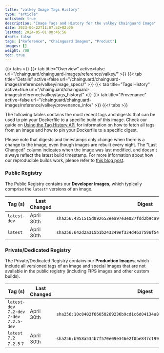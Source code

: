 ```yaml
---
title: "valkey Image Tags History"
type: "article"
unlisted: true
description: "Image Tags and History for the valkey Chainguard Image"
date: 2023-06-22T11:07:52+02:00
lastmod: 2024-05-01 00:46:56
draft: false
tags: ["Reference", "Chainguard Images", "Product"]
images: []
weight: 700
toc: true
---
```


{{< tabs >}}
{{< tab title="Overview" active=false url="/chainguard/chainguard-images/reference/valkey/" >}}
{{< tab title="Details" active=false url="/chainguard/chainguard-images/reference/valkey/image_specs/" >}}
{{< tab title="Tags History" active=true url="/chainguard/chainguard-images/reference/valkey/tags_history/" >}}
{{< tab title="Provenance" active=false url="/chainguard/chainguard-images/reference/valkey/provenance_info/" >}}
{{</ tabs >}}

The following tables contains the most recent tags and digests that can be used to pin your Dockerfile to a specific build of this image. Check our guide on [Using the Tag History API](/chainguard/chainguard-images/using-the-tag-history-api/) for information on how to fetch all tags from an image and how to pin your Dockerfile to a specific digest.

Please note that digests and timestamps only change when there is a change to the image, even though images are rebuilt every night. The "Last Changed" column indicates when the image was last modified, and doesn't always reflect the latest build timestamp. For more information about how our reproducible builds work, please refer to [this blog post](https://www.chainguard.dev/unchained/reproducing-chainguards-reproducible-image-builds).

### Public Registry
The Public Registry contains our **Developer Images**, which typically comprise the `latest*` versions of an image.

| Tag (s)       | Last Changed | Digest                                                                    |
|---------------|--------------|---------------------------------------------------------------------------|
|  `latest-dev` | April 30th   | `sha256:4351515d092653eea97e3e037fdd2b9ca9e3b3df463f6f7d703061bd0943af7a` |
|  `latest`     | April 30th   | `sha256:642d2a315b1b243249ef334d4637596f5472d38631c4ba665afb63105d350169` |


### Private/Dedicated Registry
The Private/Dedicated Registry contains our **Production Images**, which include all versioned tags of an image and special images that are not available in the public registry (including FIPS images and other custom builds).

| Tag (s)                                     | Last Changed | Digest                                                                    |
|---------------------------------------------|--------------|---------------------------------------------------------------------------|
|  `latest-dev` `7.2-dev` `7-dev` `7.2.5-dev` | April 30th   | `sha256:10c8402f66058269236b9cd1c6d04134a829a15ec3789d1220bb91b12eaf08ca` |
|  `latest` `7.2` `7.2.5` `7`                 | April 30th   | `sha256:b958a534b7f570e09e346e2f0be847c199d18b8edf381ff6f777e10bf56affe0` |

